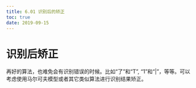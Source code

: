 ```yaml
---
title: 6.01 识别后的矫正
toc: true
date: 2019-09-15
---
```

# 识别后矫正

再好的算法，也难免会有识别错误的时候。比如“了”和“T”, “1”和“|”，等等。可以考虑使用马尔可夫模型或者其它类似算法进行识别结果矫正。
